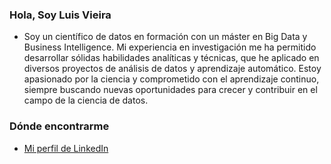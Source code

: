<!---
luis-alberto-vieira-25194752/luis-alberto-vieira-25194752 is a ✨ special ✨ repository because its `README.md` (this file) appears on your GitHub profile.
You can click the Preview link to take a look at your changes.
--->

### Hola, Soy Luis Vieira
- Soy un científico de datos en formación con un máster en Big Data y Business Intelligence. Mi experiencia en investigación me ha permitido desarrollar sólidas habilidades analíticas y técnicas, que he aplicado en diversos proyectos de análisis de datos y aprendizaje automático. Estoy apasionado por la ciencia y comprometido con el aprendizaje continuo, siempre buscando nuevas oportunidades para crecer y contribuir en el campo de la ciencia de datos.

### Dónde encontrarme
- [Mi perfil de LinkedIn](www.linkedin.com/in/luis-alberto-vieira-domingos-25194752)



  
